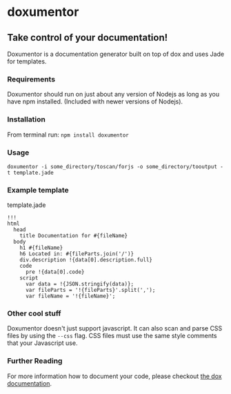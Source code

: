 # doxumentor
## Take control of your documentation!

Doxumentor is a documentation generator built on top of dox and uses Jade for templates.

### Requirements

Doxumentor should run on just about any version of Nodejs as long as you have npm installed. (Included with newer versions of Nodejs).

### Installation

From terminal run: ````npm install doxumentor````

### Usage

````doxumentor -i some_directory/toscan/forjs -o some_directory/tooutput -t template.jade````

### Example template

template.jade

    !!!
    html
      head
        title Documentation for #{fileName}
      body
        h1 #{fileName}
        h6 Located in: #{fileParts.join('/')}
        div.description !{data[0].description.full}
        code
          pre !{data[0].code}
        script
          var data = !{JSON.stringify(data)};
          var fileParts = '!{fileParts}'.split(',');
          var fileName = '!{fileName}';

### Other cool stuff

Doxumentor doesn't just support javascript. It can also scan and parse CSS files by using the ````--css```` flag. CSS files must use the same style comments that your Javascript use.

### Further Reading

For more information how to document your code, please checkout [the dox documentation](https://github.com/visionmedia/dox/).
